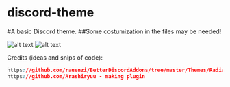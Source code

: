 # discord-theme

#A basic Discord theme.
##Some costumization in the files may be needed!

![alt text](http://i.imgur.com/K0WCibH.gif)
![alt text](http://i.imgur.com/902WnJM.png)


Credits (ideas and snips of code):

```https://github.com/Inve1951/BetterDiscordStuff/blob/master/themes/horizontalServerlist.theme.css
https://github.com/rauenzi/BetterDiscordAddons/tree/master/Themes/RadialStatus
https://github.com/Arashiryuu - making plugin
```
